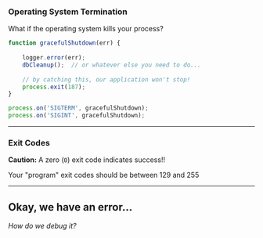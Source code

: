 ### Operating System Termination

What if the operating system kills your process?  

```js
function gracefulShutdown(err) {
    
    logger.error(err);
    dbCleanup();  // or whatever else you need to do...
    
    // by catching this, our application won't stop!
    process.exit(187);
}

process.on('SIGTERM', gracefulShutdown);
process.on('SIGINT', gracefulShutdown);
```

---

### Exit Codes

**Caution:** A zero (`0`) exit code indicates success!!

Your "program" exit codes should be between 129 and 255

---

## Okay, we have an error...

_How do we debug it?_
<!-- .element: class="fragment" -->

